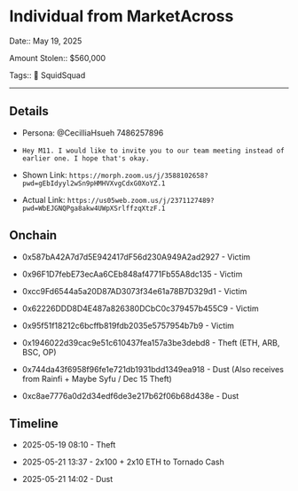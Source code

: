 # Individual from MarketAcross

Date:: May 19, 2025

Amount Stolen:: $560,000

Tags:: 🔑 SquidSquad


---

## Details

- Persona: @CecilliaHsueh 7486257896

- `Hey M11. I would like to invite you to our team meeting instead of earlier one. I hope that's okay.`

- Shown Link: `https://morph.zoom.us/j/3588102658?pwd=gEbIdyyl2wSn9pHMHVXvgCdxG0XoYZ.1`

- Actual Link: `https://us05web.zoom.us/j/2371127489?pwd=WbEJGNQPga8akw4UWpXSrlffzqXtzF.1`



## Onchain

- 0x587bA42A7d7d5E942417dF56d230A949A2ad2927 - Victim

- 0x96F1D7febE73ecAa6CEb848af4771Fb55A8dc135 - Victim

- 0xcc9Fd6544a5a20D87AD3073f34e61a78B7D329d1 - Victim

- 0x62226DDD8D4E487a826380DCbC0c379457b455C9 - Victim

- 0x95f51f18212c6bcffb819fdb2035e5757954b7b9 - Victim

- 0x1946022d39cac9e51c610437fea157a3be3debd8 - Theft (ETH, ARB, BSC, OP)

- 0x744da43f6958f96fe1e721db1931bdd1349ea918 - Dust (Also receives from Rainfi + Maybe Syfu / Dec 15 Theft)

- 0xc8ae7776a0d2d34edf6de3e217b62f06b68d438e - Dust




## Timeline

- 2025-05-19 08:10 - Theft

- 2025-05-21 13:37 - 2x100 + 2x10 ETH to Tornado Cash

- 2025-05-21 14:02 - Dust

